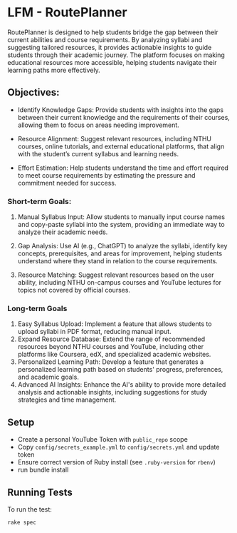 # LFM - RoutePlanner
RoutePlanner is designed to help students bridge the gap between their current abilities and course requirements. By analyzing syllabi and suggesting tailored resources, it provides actionable insights to guide students through their academic journey. The platform focuses on making educational resources more accessible, helping students navigate their learning paths more effectively.

## Objectives:

- Identify Knowledge Gaps: Provide students with insights into the gaps between their current knowledge and the requirements of their courses, allowing them to focus on areas needing improvement.

- Resource Alignment: Suggest relevant resources, including NTHU courses, online tutorials, and external educational platforms, that align with the student’s current syllabus and learning needs.

- Effort Estimation: Help students understand the time and effort required to meet course requirements by estimating the pressure and commitment needed for success.


### Short-term Goals:
1. Manual Syllabus Input: Allow students to manually input course names and copy-paste syllabi into the system, providing an immediate way to analyze their academic needs.

2. Gap Analysis: Use AI (e.g., ChatGPT) to analyze the syllabi, identify key concepts, prerequisites, and areas for improvement, helping students understand where they stand in relation to the course requirements.

3. Resource Matching: Suggest relevant resources based on the user ability, including NTHU on-campus courses and YouTube lectures for topics not covered by official courses.

### Long-term Goals

1. Easy Syllabus Upload: Implement a feature that allows students to upload syllabi in PDF format, reducing manual input.
2. Expand Resource Database: Extend the range of recommended resources beyond NTHU courses and YouTube, including other platforms like Coursera, edX, and specialized academic websites.
3. Personalized Learning Path: Develop a feature that generates a personalized learning path based on students' progress, preferences, and academic goals.
4. Advanced AI Insights: Enhance the AI's ability to provide more detailed analysis and actionable insights, including suggestions for study strategies and time management.


## Setup
* Create a personal YouTube Token with ```public_repo``` scope
* Copy ```config/secrets_example.yml``` to ```config/secrets.yml``` and update token 
* Ensure correct version of Ruby install (see ```.ruby-version``` for ```rbenv```)
* run bundle install

## Running Tests
To run the test: 
```
rake spec
```







